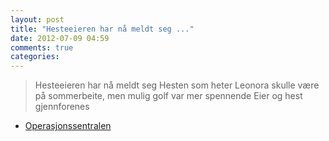 ```yaml
---
layout: post
title: "Hesteeieren har nå meldt seg ..."
date: 2012-07-09 04:59
comments: true
categories: 
---
```

> Hesteeieren har nå meldt seg Hesten som heter Leonora skulle være på sommerbeite, men mulig golf var mer spennende Eier og hest gjennforenes 
- [Operasjonssentralen](http://twitter.com/oslopolitiops/status/222298847379066880)
